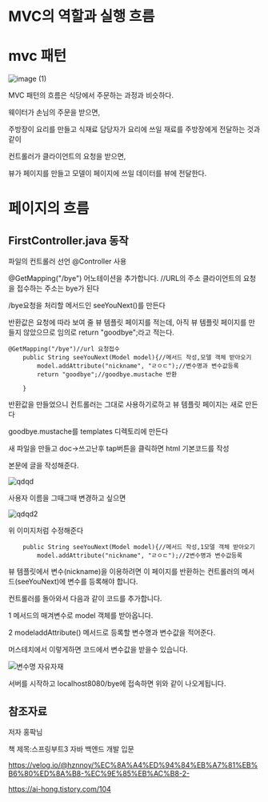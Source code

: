 MVC의 역할과 실행 흐름
===

mvc 패턴
===

![image (1)](https://github.com/kmh0128/SpringBoot/assets/100178951/d69e655e-0023-4968-909a-07cb07b7b26d)


MVC 패턴의 흐름은 식당에서 주문하는 과정과 비슷하다.

웨이터가 손님의 주문을 받으면, 

주방장이 요리를 만들고 식재료 담당자가 요리에 쓰일 재료를 주방장에게 전달하는 것과 같이

컨트롤러가 클라이언트의 요청을 받으면, 

뷰가 페이지를 만들고 모델이 페이지에 쓰일 데이터를 뷰에 전달한다.

페이지의 흐름
====

FirstController.java 동작
---

파일의 컨트롤러 선언 @Controller 사용

@GetMapping("/bye") 어노테이션을 추가합니다. //URL의 주소 클라이언트의 요청을 접수하는 주소는 bye가 된다

/bye요청을 처리할 메서드인 seeYouNext()를 만든다

반환값은 요청에 따라 보여 줄 뷰 템플릿 페이지를 적는데, 아직 뷰 템플릿 페이지를 만들지 않았으므로 임의로 return "goodbye";라고 적는다.

    @GetMapping("/bye")//url 요청접수
        public String seeYouNext(Model model){//메서드 작성,모델 객체 받아오기
            model.addAttribute("nickname", "ㄹㅇㄷ");//변수명과 변수값등록
            return "goodbye";//goodbye.mustache 반환

        }

반환값을 만들었으니 컨트롤러는 그대로 사용하기로하고 뷰 템플릿 페이지는 새로 만든다

goodbye.mustache를 templates 디렉토리에 만든다

새 파일을 만들고 doc->쓰고난후 tap버튼을 클릭하면 html 기본코드를 작성

본문에 글을 작성해준다.

![qdqd](https://github.com/kmh0128/SpringBoot/assets/100178951/086a1f38-864c-401e-8183-3c1133b8d528)

사용자 이름을 그때그때 변경하고 싶으면 

![qdqd2](https://github.com/kmh0128/SpringBoot/assets/100178951/2560ea3d-e3c3-4f6d-8b40-67b6e89eb03e)

위 이미지처럼 수정해준다

        public String seeYouNext(Model model){//메서드 작성,1모델 객체 받아오기
            model.addAttribute("nickname", "ㄹㅇㄷ");//2변수명과 변수값등록

뷰 템플릿에서 변수(nickname)을 이용하려면 이 페이지를 반환하는 컨트롤러의 메서드(seeYouNext)에 변수를 등록해야 합니다.

컨트롤러를 돌아와서 다음과 같이 코드를 추가합니다.

1 메서드의 매겨변수로 model 객체를 받아옵니다.

2 modeladdAttribute() 메서드로 등록할 변수명과 변수값을 적어준다.

머스테치에서 이렇게하면 코드에서 변수값을 받을수 있습니다.

![변수명 자유자재](https://github.com/kmh0128/SpringBoot/assets/100178951/6442694c-c250-465a-8ccf-db409d393ad9)

서버를 시작하고 localhost8080/bye에 접속하면 위와 같이 나오게됩니다. 

참조자료
----

저자 홍팍님

책 제목:스프링부트3 자바 백엔드 개발 입문

https://velog.io/@hznnoy/%EC%8A%A4%ED%94%84%EB%A7%81%EB%B6%80%ED%8A%B8-%EC%9E%85%EB%AC%B8-2-

https://ai-hong.tistory.com/104
